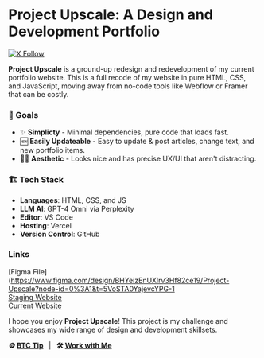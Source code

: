 # Project Upscale: A Design and Development Portfolio

[![X Follow](https://img.shields.io/twitter/follow/tylerpixel?style=social)](https://x.com/tylerpixel) &ensp;

**Project Upscale** is a ground-up redesign and redevelopment of my current portfolio website. This is a full recode of my website in pure HTML, CSS, and JavaScript, moving away from no-code tools like Webflow or Framer that can be costly.

### 🎯 Goals
- ✨ **Simplicty** - Minimal dependencies, pure code that loads fast.
- 🆕 **Easily Updateable** - Easy to update & post articles, change text, and new portfolio items.
- 🧑‍🎨 **Aesthetic** -  Looks nice and has precise UX/UI that aren't distracting.

### 🏗️ Tech Stack
- **Languages**: HTML, CSS, and JS
- **LLM AI**: GPT-4 Omni via Perplexity
- **Editor**: VS Code
- **Hosting**: Vercel
- **Version Control**: GitHub

### Links
[Figma File](https://www.figma.com/design/BHYeizEnUXlrv3Hf82ce19/Project-Upscale?node-id=0%3A1&t=5VoSTA0YajevcYPG-1
<br>
[Staging Website](https://upscale.tylerpixel.com)
<br>
[Current Website](https://tylerpixel.com)

I hope you enjoy **Project Upscale**! This project is my challenge and showcases my wide range of design and development skillsets.

**🪙 [BTC Tip](https://pay.tylerpixel.com)**
&ensp;|&ensp;
**🛠️ [Work with Me](https://tylerpixel.com)**
